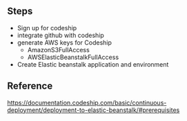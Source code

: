 ## Steps
- Sign up for codeship
- integrate github with codeship
- generate AWS keys for Codeship
  - AmazonS3FullAccess
  - AWSElasticBeanstalkFullAccess
- Create Elastic beanstalk  application and environment



## Reference
https://documentation.codeship.com/basic/continuous-deployment/deployment-to-elastic-beanstalk/#prerequisites
